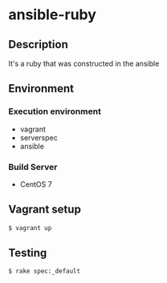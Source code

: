 # ansible-ruby

## Description
It's a ruby that was constructed in the ansible

## Environment

### Execution environment
- vagrant
- serverspec
- ansible

### Build Server
- CentOS 7

## Vagrant setup

```bash
$ vagrant up
```

## Testing

```bash
$ rake spec:_default
```
